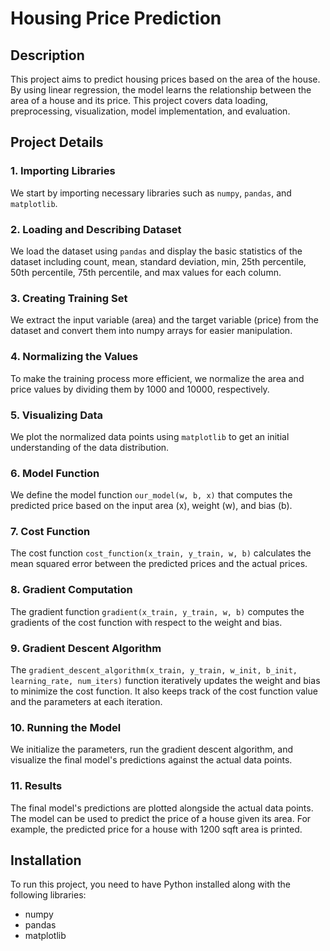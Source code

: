 # Housing Price Prediction

## Description
This project aims to predict housing prices based on the area of the house. By using linear regression, the model learns the relationship between the area of a house and its price. This project covers data loading, preprocessing, visualization, model implementation, and evaluation.

## Project Details

### 1. Importing Libraries
We start by importing necessary libraries such as `numpy`, `pandas`, and `matplotlib`.

### 2. Loading and Describing Dataset
We load the dataset using `pandas` and display the basic statistics of the dataset including count, mean, standard deviation, min, 25th percentile, 50th percentile, 75th percentile, and max values for each column.

### 3. Creating Training Set
We extract the input variable (area) and the target variable (price) from the dataset and convert them into numpy arrays for easier manipulation.

### 4. Normalizing the Values
To make the training process more efficient, we normalize the area and price values by dividing them by 1000 and 10000, respectively.

### 5. Visualizing Data
We plot the normalized data points using `matplotlib` to get an initial understanding of the data distribution.

### 6. Model Function
We define the model function `our_model(w, b, x)` that computes the predicted price based on the input area (x), weight (w), and bias (b).

### 7. Cost Function
The cost function `cost_function(x_train, y_train, w, b)` calculates the mean squared error between the predicted prices and the actual prices.

### 8. Gradient Computation
The gradient function `gradient(x_train, y_train, w, b)` computes the gradients of the cost function with respect to the weight and bias.

### 9. Gradient Descent Algorithm
The `gradient_descent_algorithm(x_train, y_train, w_init, b_init, learning_rate, num_iters)` function iteratively updates the weight and bias to minimize the cost function. It also keeps track of the cost function value and the parameters at each iteration.

### 10. Running the Model
We initialize the parameters, run the gradient descent algorithm, and visualize the final model's predictions against the actual data points.

### 11. Results
The final model's predictions are plotted alongside the actual data points. The model can be used to predict the price of a house given its area. For example, the predicted price for a house with 1200 sqft area is printed.

## Installation

To run this project, you need to have Python installed along with the following libraries:
- numpy
- pandas
- matplotlib
